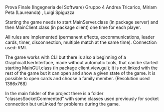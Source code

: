 Prova Finale (Ingegneria del Software)
Gruppo 4
Andrea Tricarico, Miriam Peta (Laureanda) , Luigi Spiguzza 

Starting the game needs to start MainServer.class (in package server) and then 
MainClient.class (in package client) one time for each player.

All rules are implemented (permanent effects, excommunications, leader cards, timer, disconnection, multiple match at the same time).
Connection used: RMI.

The game works with CLI but there is also a beginning of a GraphicalUserInterface, made without automatic tools, that can be started starting MainGUI.class (in package client.view.gui); it is not linked with the rest of the game but it can open and show a given state of the game. It is possible to open cards and choose a family member. (Resolution used 1366x768)

In the main folder of the project there is a folder "classesSocketCommented" with some classes used previously for socket connection but unLinked for problems during the game.